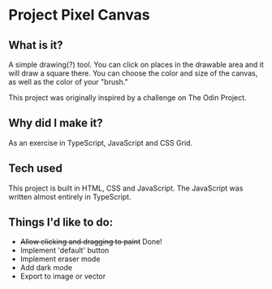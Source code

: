 # Project Pixel Canvas

## What is it?

A simple drawing(?) tool. You can click on places in the drawable area and it will draw a square there. You can choose the color and size of the canvas, as well as the color of your "brush."

This project was originally inspired by a challenge on The Odin Project.

## Why did I make it?

As an exercise in TypeScript, JavaScript and CSS Grid.

## Tech used

This project is built in HTML, CSS and JavaScript. The JavaScript was written almost entirely in TypeScript.

## Things I'd like to do:

- ~~Allow clicking and dragging to paint~~ Done!
- Implement 'default' button
- Implement eraser mode
- Add dark mode
- Export to image or vector